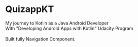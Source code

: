 # QuizappKT
My journey to Kotlin as a Java Android Developer <br/>
With "Developing Android Apps with Kotlin" Udacity Program <br/>
<br/>
Built fully Navigation Component.
